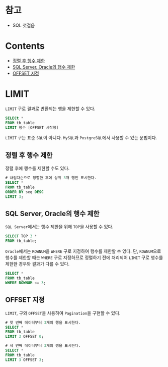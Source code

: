 # 참고

- SQL 첫걸음

# Contents

- [정렬 후 행수 제한](#정렬-후-행수-제한)
- [SQL Server, Oracle의 행수 제한](#SQL-Server-Oracle의-행수-제한)
- [OFFSET 지정](#OFFSET-지정)

# LIMIT

`LIMIT` 구로 결과로 반환되는 행을 제한할 수 있다.

```sql
SELECt *
FROM tb_table
LIMIT 행수 [OFFSET 시작행]
```

`LIMIT` 구는 표준 `SQL`이 아니다. `MySQL`과 `PostgreSQL`에서 사용할 수 있는 문법이다.

## 정렬 후 행수 제한

정렬 후에 행수를 제한할 수도 있다.

```sql
# 내림차순으로 정렬한 후에 상위 3개 행만 표시한다.
SELECT *
FROM tb_table
ORDER BY seq DESC
LIMIT 3;
```

## SQL Server, Oracle의 행수 제한

`SQL Server`에서는 행수 제한을 위해 `TOP`을 사용할 수 있다.

```sql
SELECT TOP 3 *
FROM tb_table;
```

`Oracle`에서는 `ROWNUM`을 `WHERE` 구로 지정하여 행수를 제한할 수 있다. 단, `ROWNUM`으로 행수를 제한할 때는 `WHERE` 구로 지정하므로 정렬하기 전에 처리되어 `LIMIT` 구로 행수를 제한한 경우와 결과가 다를 수 있다.

```sql
SELECT *
FROM tb_table
WHERE ROWNUM <= 3;
```

## OFFSET 지정

`LIMIT`, 구와 `OFFSET`을 사용하여 `Pagination`을 구현할 수 있다.

```sql
# 첫 번째 데이터부터 3개의 행을 표시한다.
SELECT *
FROM tb_table
LIMIT 3 OFFSET 0;

# 세 번째 데이터부터 3개의 행을 표시한다.
SELECT *
FROM tb_table
LIMIT 3 OFFSET 3;
```
